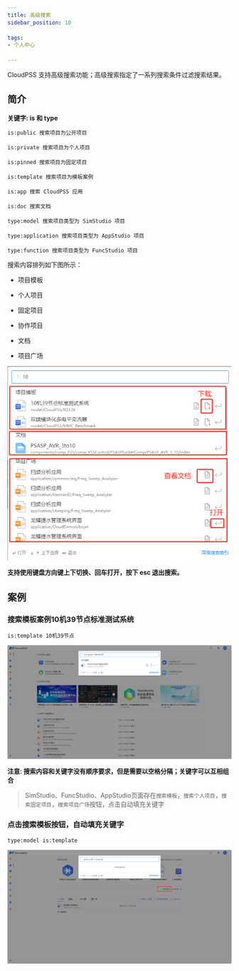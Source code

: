 ```yaml
---
title: 高级搜索
sidebar_position: 10

tags: 
- 个人中心

---
```


CloudPSS 支持高级搜索功能；高级搜索指定了一系列搜索条件过滤搜索结果。

## 简介


**关键字: is 和 type**

```
is:public 搜索项目为公开项目
 
is:private 搜索项目为个人项目

is:pinned 搜索项目为固定项目

is:template 搜索项目为模板案例

is:app 搜索 CloudPSS 应用

is:doc 搜索文档

type:model 搜索项目类型为 SimStudio 项目

type:application 搜索项目类型为 AppStudio 项目

type:function 搜索项目类型为 FuncStudio 项目

```

搜索内容排列如下图所示：

+ 项目模板

+ 个人项目

+ 固定项目

+ 协作项目

+ 文档

+ 项目广场


![搜索内容](./搜索内容.png "搜索内容")

**支持使用键盘方向键上下切换、回车打开，按下 esc 退出搜索。**

## 案例

###  搜索模板案例10机39节点标准测试系统
```text
is:template 10机39节点
```

![搜索10机39节点标准测试系统](./搜索10机39节点标准测试系统.png "搜索10机39节点标准测试系统")


**注意: 搜索内容和关键字没有顺序要求，但是需要以空格分隔；关键字可以互相组合**


> SimStudio、FuncStudio、AppStudio页面存在`搜索模板`，`搜索个人项目`，`搜索固定项目`，`搜索项目广场`按钮，点击自动填充关键字


###  点击搜索模板按钮，自动填充关键字
```text
type:model is:template
```

![搜索模板项目](./搜索模板项目.png "搜索模板项目")

<!-- ### 快捷操作

键盘输入 `Ctrl + Shift + F`，打开搜索框界面 -->